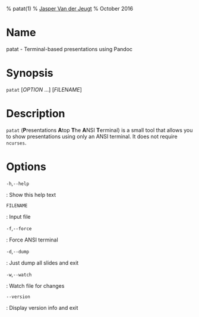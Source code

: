 % patat(1)
% [Jasper Van der Jeugt](mailto:m@jaspervdj.be)
% October 2016

Name
====

patat - Terminal-based presentations using Pandoc

Synopsis
========

`patat` [*OPTION* ...] [*FILENAME*]

Description
===========

`patat` (**P**resentations **A**top **T**he **A**NSI **T**erminal) is a small
tool that allows you to show presentations using only an ANSI terminal.  It
does not require `ncurses`.

Options
=======

`-h`,`--help`

:   Show this help text

`FILENAME`

:   Input file

`-f`,`--force`

:   Force ANSI terminal

`-d`,`--dump`

:   Just dump all slides and exit

`-w`,`--watch`

:   Watch file for changes

`--version`

:   Display version info and exit

